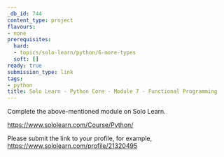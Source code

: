 ```yaml
---
_db_id: 744
content_type: project
flavours:
- none
prerequisites:
  hard:
  - topics/solo-learn/python/6-more-types
  soft: []
ready: true
submission_type: link
tags:
- python
title: Solo Learn - Python Core - Module 7 - Functional Programming
---
```


Complete the above-mentioned module on Solo Learn.

https://www.sololearn.com/Course/Python/

Please submit the link to your profile, for example, https://www.sololearn.com/profile/21320495
